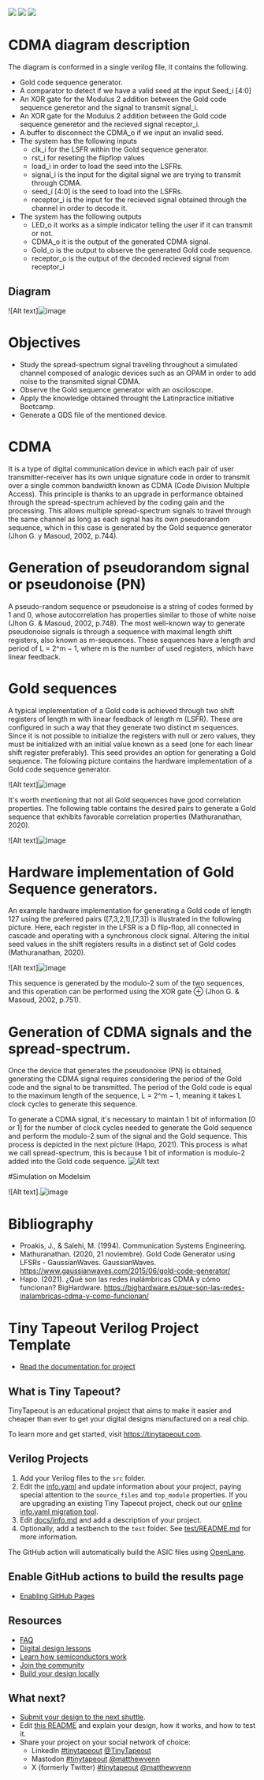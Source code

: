 ![](../../workflows/gds/badge.svg) ![](../../workflows/docs/badge.svg) ![](../../workflows/test/badge.svg)

# CDMA diagram description
The diagram is conformed in a single verilog file, it contains the following.
  * Gold code sequence generator.
  * A comparator to detect if we have a valid seed at the input Seed_i [4:0]
  * An XOR gate for the Modulus 2 addition between the Gold code sequence generetor and the signal to transmit signal_i.
  * An XOR gate for the Modulus 2 addition between the Gold code sequence generetor and the recieved signal receptor_i.
  * A buffer to disconnect the CDMA_o if we input an invalid seed.
  * The system has the following inputs
    * clk_i for the LSFR within the Gold sequence generator.
    * rst_i for reseting the flipflop values
    * load_i in order to load the seed into the LSFRs.
    * signal_i is the input for the digital signal we are trying to transmit through CDMA.
    * seed_i [4:0] is the seed to load into the LSFRs.
    * receptor_i is the input for the recieved signal obtained through the channel in order to decode it.
  * The system has the following outputs
      * LED_o it works as a simple indicator telling the user if it can transmit or not.
      * CDMA_o it is the output of the generated CDMA signal.
      * Gold_o is the output to observe the generated Gold code sequence.
      * receptor_o is the output of the decoded recieved signal from receptor_i
## Diagram 
 ![Alt text]![image](https://github.com/Santiago-Robledo/CDMA_2024/assets/143015883/aa351b16-4bac-414e-a911-e8ede3631944)





# Objectives
 * Study the spread-spectrum signal traveling throughout a simulated channel composed of analogic devices such as an OPAM in order to add noise to the transmited signal CDMA.
 * Observe the Gold sequence generator with an osciloscope.
 * Apply the knowledge obtained throught the Latinpractice initiative Bootcamp.
 * Generate a GDS file of the mentioned device.

# CDMA
It is a type of digital communication device in which each pair of user transmitter-receiver has its own unique signature code in order to transmit over a single common bandwidth known as CDMA (Code Division Multiple Access). This principle is thanks to an upgrade in performance obtained through the spread-spectrum achieved by the coding gain and the processing. This allows multiple spread-spectrum signals to travel through the same channel as long as each signal has its own pseudorandom sequence, which in this case is generated by the Gold sequence generator (Jhon G. y Masoud, 2002, p.744).

# Generation of pseudorandom signal or pseudonoise (PN)

A pseudo-random sequence or pseudonoise is a string of codes formed by 1 and 0, whose autocorrelation has properties similar to those of white noise (Jhon G. & Masoud, 2002, p.748).
The most well-known way to generate pseudonoise signals is through a sequence with maximal length shift registers, also known as m-sequences.
These sequences have a length and period of L = 2^m − 1, where m is the number of used registers, which have linear feedback.

# Gold sequences
A typical implementation of a Gold code is achieved through two shift registers of length m with linear feedback of length m (LSFR). These are configured in such a way that they generate two distinct m sequences. Since it is not possible to initialize the registers with null or zero values, they must be initialized with an initial value known as a seed (one for each linear shift register preferably). This seed provides an option for generating a Gold sequence. The folowing picture contains the hardware implementation of a Gold code sequence generator.

![Alt text]![image](https://github.com/Santiago-Robledo/CDMA_2024/assets/143015883/af2df492-e4d4-47d0-af7e-ca872544cf1b)





It's worth mentioning that not all Gold sequences have good correlation properties. The following table contains the desired pairs to generate a Gold sequence that exhibits favorable correlation properties (Mathuranathan, 2020).

![Alt text]![image](https://github.com/Santiago-Robledo/CDMA_2024/assets/143015883/a63d7cb1-3c1f-40f5-9626-fc0863ff664c)




# Hardware implementation of Gold Sequence generators.
An example hardware implementation for generating a Gold code of length 127 using the preferred pairs ([7,3,2,1],[7,3]) is illustrated in the following picture. Here, each register in the LFSR is a D flip-flop, all connected in cascade and operating with a synchronous clock signal. Altering the initial seed values in the shift registers results in a distinct set of Gold codes (Mathuranathan, 2020).

![Alt text]![image](https://github.com/Santiago-Robledo/CDMA_2024/assets/143015883/a9071751-5a5f-4801-9a0a-e9a10b4c3018)





This sequence is generated by the modulo-2 sum of the two sequences, and this operation can be performed using the XOR gate ⊕ (Jhon G. & Masoud, 2002, p.751).

# Generation of CDMA signals and the spread-spectrum.
Once the device that generates the pseudonoise (PN) is obtained, generating the CDMA signal requires considering the period of the Gold code and the signal to be transmitted. The period of the Gold code is equal to the maximum length of the sequence, L = 2^m − 1, meaning it takes L clock cycles to generate this sequence.

To generate a CDMA signal, it's necessary to maintain 1 bit of information [0 or 1] for the number of clock cycles needed to generate the Gold sequence and perform the modulo-2 sum of the signal and the Gold sequence. This process is depicted in the next picture (Hapo, 2021). This process is what we call spread-spectrum, this is because 1 bit of information is modulo-2 added into the Gold code sequence.
![Alt text](https://github.com/Santiago-Robledo/tt04-submission-template_santiago/assets/143015883/2a6e1cfa-2743-4386-a678-838ab59bb8c4)


#Simulation on Modelsim

![Alt text].![image](https://github.com/Santiago-Robledo/CDMA_2024/assets/143015883/4ac29c61-8705-4a1e-a3c2-eeb6d80e97a5)





# Bibliography
 * Proakis, J., & Salehi, M. (1994). Communication Systems Engineering. 
 * Mathuranathan. (2020, 21 noviembre). Gold Code Generator using LFSRs - GaussianWaves. GaussianWaves. https://www.gaussianwaves.com/2015/06/gold-code-generator/
 * Hapo. (2021). ¿Qué son las redes inalámbricas CDMA y cómo funcionan? BigHardware. https://bighardware.es/que-son-las-redes-inalambricas-cdma-y-como-funcionan/




# Tiny Tapeout Verilog Project Template

- [Read the documentation for project](docs/info.md)

## What is Tiny Tapeout?

TinyTapeout is an educational project that aims to make it easier and cheaper than ever to get your digital designs manufactured on a real chip.

To learn more and get started, visit https://tinytapeout.com.

## Verilog Projects

1. Add your Verilog files to the `src` folder.
2. Edit the [info.yaml](info.yaml) and update information about your project, paying special attention to the `source_files` and `top_module` properties. If you are upgrading an existing Tiny Tapeout project, check out our [online info.yaml migration tool](https://tinytapeout.github.io/tt-yaml-upgrade-tool/).
3. Edit [docs/info.md](docs/info.md) and add a description of your project.
4. Optionally, add a testbench to the `test` folder. See [test/README.md](test/README.md) for more information.

The GitHub action will automatically build the ASIC files using [OpenLane](https://www.zerotoasiccourse.com/terminology/openlane/).

## Enable GitHub actions to build the results page

- [Enabling GitHub Pages](https://tinytapeout.com/faq/#my-github-action-is-failing-on-the-pages-part)

## Resources

- [FAQ](https://tinytapeout.com/faq/)
- [Digital design lessons](https://tinytapeout.com/digital_design/)
- [Learn how semiconductors work](https://tinytapeout.com/siliwiz/)
- [Join the community](https://tinytapeout.com/discord)
- [Build your design locally](https://docs.google.com/document/d/1aUUZ1jthRpg4QURIIyzlOaPWlmQzr-jBn3wZipVUPt4)

## What next?

- [Submit your design to the next shuttle](https://app.tinytapeout.com/).
- Edit [this README](README.md) and explain your design, how it works, and how to test it.
- Share your project on your social network of choice:
  - LinkedIn [#tinytapeout](https://www.linkedin.com/search/results/content/?keywords=%23tinytapeout) [@TinyTapeout](https://www.linkedin.com/company/100708654/)
  - Mastodon [#tinytapeout](https://chaos.social/tags/tinytapeout) [@matthewvenn](https://chaos.social/@matthewvenn)
  - X (formerly Twitter) [#tinytapeout](https://twitter.com/hashtag/tinytapeout) [@matthewvenn](https://twitter.com/matthewvenn)
